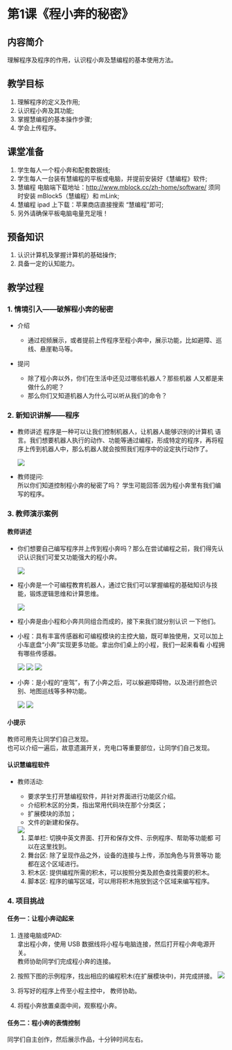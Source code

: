 <!-- # 机器人编程入门学习 -->
<link rel="stylesheet" type="text/css" href="./style.css" />

# 第1课《程小奔的秘密》

## 内容简介

理解程序及程序的作用，认识程小奔及慧编程的基本使用方法。

## 教学目标

1. 理解程序的定义及作用;
1. 认识程小奔及其功能;
1. 掌握慧编程的基本操作步骤;
1. 学会上传程序。

## 课堂准备

1. 学生每人一个程小奔和配套数据线;
1. 学生每人一台装有慧编程的平板或电脑，并提前安装好《慧编程》软件;
1. 慧编程 电脑端下载地址：<http://www.mblock.cc/zh-home/software/> 须同时安装 mBlock5（慧编程）和 mLink;
1. 慧编程 ipad 上下载：苹果商店直接搜索 “慧编程”即可;
1. 另外请确保平板电脑电量充足哦！

## 预备知识

1. 认识计算机及掌握计算机的基础操作;
2. 具备一定的认知能力。

## 教学过程
### 1. 情境引入——破解程小奔的秘密

- 介绍
  - 通过视频展示，或者提前上传程序至程小奔中，展示功能，比如避障、巡线、悬崖勒马等。

- 提问
  - 除了程小奔以外，你们在生活中还见过哪些机器人？那些机器 人又都是来做什么的呢？
  - 那么你们又知道机器人为什么可以听从我们的命令？

### 2. 新知识讲解——程序

- 教师讲述
程序是一种可以让我们控制机器人，让机器人能够识别的计算机 语言。我们想要机器人执行的动作、功能等通过编程，形成特定的程序，再将程 序上传到机器人中，那么机器人就会按照我们程序中的设定执行动作了。

  <img src="../images/1-1.png" class="width150" />

- 教师提问:  
  所以你们知道控制程小奔的秘密了吗？
  学生可能回答:因为程小奔里有我们编写的程序。

### 3. 教师演示案例

#### 教师讲述

- 你们想要自己编写程序并上传到程小奔吗？那么在尝试编程之前，我们得先认识认识我们可爱又功能强大的程小奔。  

  <img src="../images/1-2.png" class="width150" />

- 程小奔是一个可编程教育机器人，通过它我们可以掌握编程的基础知识与技能，锻炼逻辑思维和计算思维。

  <img src="../images/1-3.png" class="width600" />

- 程小奔是由小程和小奔共同组合而成的，接下来我们就分别认识 一下他们。

- 小程：具有丰富传感器和可编程模块的主控大脑，既可单独使用，又可以加上小车底盘“小奔”实现更多功能。拿出你们桌上的小程，我们一起来看看 小程拥有哪些传感器。  

    <img src="../images/1-4.png" class="width600" />
    <img src="../images/1-5-a.png" class="width600" />
    <img src="../images/1-5-b.png" class="width600" />

- 小奔：是小程的“座驾”，有了小奔之后，可以躲避障碍物，以及进行颜色识别、地图巡线等多种功能。

    <img src="../images/1-6-b.png" class="width600" />
    <img src="../images/1-7.png" class="width600" />

#### 小提示

  教师可用先让同学们自己发现。  
  也可以介绍一遍后，故意遗漏开关，充电口等重要部位，让同学们自己发现。  

#### 认识慧编程软件

- 教师活动:  
  - 要求学生打开慧编程软件，并针对界面进行功能区介绍。
  - 介绍积木区的分类，指出常用代码块在那个分类区；
  - 扩展模块的添加；
  - 文件的新建和保存。  

  <img src="../images/1-8.png" class="width600" />  

  1. 菜单栏: 切换中英文界面、打开和保存文件、示例程序、帮助等功能都
可以在这里找到。
  1. 舞台区: 除了呈现作品之外，设备的连接与上传，添加角色与背景等功 能都在这个区域进行。
  1. 积木区: 提供编程所需的积木，可以按照分类及颜色查找需要的积木。 
  1. 脚本区: 程序的编写区域，可以用将积木拖放到这个区域来编写程序。

### 4. 项目挑战

#### 任务一：让程小奔动起来

  1. 连接电脑或PAD:  
    拿出程小奔，使用 USB 数据线将小程与电脑连接，然后打开程小奔电源开关。  
    教师协助同学们完成程小奔的连接。
  
  1. 按照下图的示例程序，找出相应的编程积木(在扩展模块中)，并完成拼接。
    <img src="../images/1-9.png" class="width600" />  

  1. 将写好的程序上传至小程主控中， 教师协助。  
  1. 将程小奔放置桌面中间，观察程小奔。

#### 任务二：程小奔的表情控制

  同学们自主创作，然后展示作品，十分钟时间左右。
